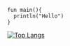 ```
fun main(){
  println("Hello")
}
```
[![Top Langs](https://github-readme-stats.vercel.app/api/top-langs/?username=YangQingrui0432&layout=compact)](https://github.com/anuraghazra/github-readme-stats)

<!--
**YangQingrui0432/YangQingrui0432** is a ✨ _special_ ✨ repository because its `README.md` (this file) appears on your GitHub profile.

Here are some ideas to get you started:

- 🔭 I’m currently working on ...
- 🌱 I’m currently learning ...
- 👯 I’m looking to collaborate on ...
- 🤔 I’m looking for help with ...
- 💬 Ask me about ...
- 📫 How to reach me: ...
- 😄 Pronouns: ...
- ⚡ Fun fact: ...
-->

